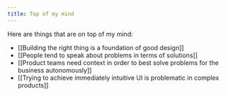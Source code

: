 ```yaml
---
title: Top of my mind
---
```


Here are things that are on top of my mind:
- [[Building the right thing is a foundation of good design]]
- [[People tend to speak about problems in terms of solutions]]
- [[Product teams need context in order to best solve problems for the business autonomously]]
- [[Trying to achieve immediately intuitive UI is problematic in complex products]]